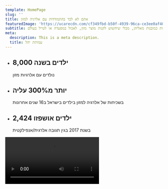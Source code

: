```yaml
---
template: HomePage
slug: ''
title: אתם לא לבד בהתמודדות עם אלרגיה למזון
featuredImage: 'https://ucarecdn.com/cf349fbd-b50f-4939-96ca-ce3ee0af40c2/'
subtitle: כל אדם שסובל מאלרגיה למזון ראוי שיחייה חיים מלאים, ללא פחד מהשתתפות בפעילויות שלרוב האוכלוסייה נראות כמובנות מאליהן, מבלי שיחשוש לקנות מוצר מזון, לאכול במסעדה או לטייל בעולם
meta:
  description: This is a meta description.
  title: עמותת יהל
---
```

<ul class="three-column">
  <li><h2>8,000 ילדים בשנה</h2>נולדים עם אלרגיות מזון</li>
  <li><h2>יותר מ300% עליה</h2> בשכיחות של אלרגיה למזון בילדים בישראל ב16 שנים אחרונות</li>
  <li><h2>2,424 ילדים אושפזו</h2> בשנת 2017 בגין תגובה אלרגית/אנפילקטית </li>
</ul>
<video src="/images/סרטון הזרקה.mp4" controls controlslist="nodownload"></video>
